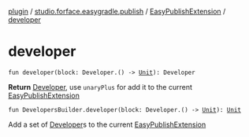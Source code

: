 [plugin](../../index.md) / [studio.forface.easygradle.publish](../index.md) / [EasyPublishExtension](index.md) / [developer](./developer.md)

# developer

`fun developer(block: Developer.() -> `[`Unit`](https://kotlinlang.org/api/latest/jvm/stdlib/kotlin/-unit/index.html)`): Developer`

**Return**
[Developer](-developer/index.md), use `unaryPlus` for add it to the current [EasyPublishExtension](index.md)

`fun DevelopersBuilder.developer(block: Developer.() -> `[`Unit`](https://kotlinlang.org/api/latest/jvm/stdlib/kotlin/-unit/index.html)`): `[`Unit`](https://kotlinlang.org/api/latest/jvm/stdlib/kotlin/-unit/index.html)

Add a set of [Developer](-developer/index.md)s to the current [EasyPublishExtension](index.md)

